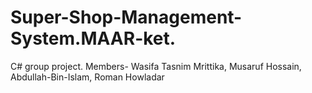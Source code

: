 # Super-Shop-Management-System.MAAR-ket.
C# group project.
Members- Wasifa Tasnim Mrittika, Musaruf Hossain, Abdullah-Bin-Islam, Roman Howladar
